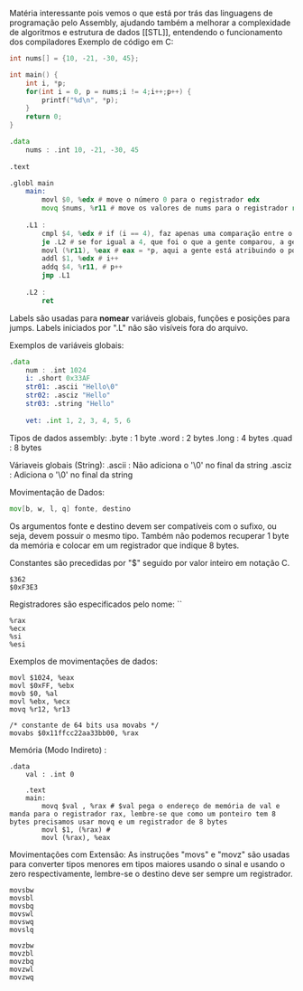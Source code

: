 Matéria interessante pois vemos o que está por trás das linguagens de programação pelo Assembly, ajudando também a melhorar a complexidade de algoritmos e estrutura de dados [[STL]], entendendo o funcionamento dos compiladores Exemplo de código em C:

```C
int nums[] = {10, -21, -30, 45};

int main() {
	int i, *p;
	for(int i = 0, p = nums;i != 4;i++;p++) {
		printf("%d\n", *p);
	}
	return 0;
}
```

```asm
.data 
	nums : .int 10, -21, -30, 45
	
.text 

.globl main 
	main: 
		movl $0, %edx # move o número 0 para o registrador edx
		movq $nums, %r11 # move os valores de nums para o registrador r11
		
	.L1 : 
		cmpl $4, %edx # if (i == 4), faz apenas uma comparação entre o número 4 e o número armazenado no registrador edx
		je .L2 # se for igual a 4, que foi o que a gente comparou, a gente pula para o final do for
		movl (%r11), %eax # eax = *p, aqui a gente está atribuindo o ponteiro de p ao registrador eax
		addl $1, %edx # i++
		addq $4, %r11, # p++
		jmp .L1
		
	.L2 :
		ret
```

Labels são usadas para **nomear** variáveis globais, funções e posições para jumps. Labels iniciados por ".L" não são visíveis fora do arquivo.

Exemplos de variáveis globais:

```asm
.data
	num : .int 1024
	i: .short 0x33AF
	str01: .ascii "Hello\0"
	str02: .asciz "Hello"
	str03: .string "Hello"
	
	vet: .int 1, 2, 3, 4, 5, 6
```

Tipos de dados assembly:
	.byte  : 1 byte
	.word : 2 bytes
	.long : 4 bytes
	.quad : 8 bytes

Váriaveis globais (String):
	.ascii : Não adiciona o '\0' no final da string
	.asciz : Adiciona o '\0' no final da string

Movimentação de Dados:

```asm
mov[b, w, l, q] fonte, destino
```

Os argumentos fonte e destino devem ser compatíveis com o sufixo, ou seja, devem possuir o mesmo tipo. Também não podemos recuperar 1 byte da memória e colocar em um registrador que indique 8 bytes.

Constantes são precedidas por "$" seguido por valor inteiro em notação C.

```
$362
$0xF3E3
```

Registradores são especificados pelo nome:
``
```
%rax 
%ecx
%si
%esi
```

Exemplos de movimentações de dados:

```
movl $1024, %eax
movl $0xFF, %ebx
movb $0, %al
movl %ebx, %ecx
movq %r12, %r13

/* constante de 64 bits usa movabs */
movabs $0x11ffcc22aa33bb00, %rax
```

Memória (Modo Indireto) :

```
.data 
	val : .int 0 
	
	.text
	main:
		movq $val , %rax # $val pega o endereço de memória de val e manda para o registrador rax, lembre-se que como um ponteiro tem 8 bytes precisamos usar movq e um registrador de 8 bytes
		movl $1, (%rax) # 
		movl (%rax), %eax
```

Movimentações com Extensão: As instruções "movs" e "movz" são usadas para converter tipos menores em tipos maiores usando o sinal e usando o zero respectivamente, lembre-se o destino deve ser sempre um registrador.

```
movsbw
movsbl
movsbq
movswl
movswq
movslq
```

```
movzbw
movzbl
movzbq
movzwl
movzwq
```